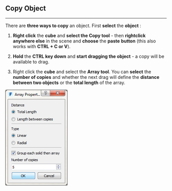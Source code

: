 ## Copy Object
---

There are **three ways to copy** an object. First **select** the **object** :

1. **Right click** the **cube** and **select the Copy tool** - then **rightclick anywhere else** in the scene and **choose** the **paste** **button** (this also works with **CTRL + C or V**).

2. **Hold** the **CTRL key down** and **start dragging the object** - a copy will be available to drag.

3. Right click the **cube** and select the **Array tool**. You can **select** the **number of copies** and whether the next drag will define the **distance between two objects** or the **total length** of the array.

![](./images/c587fa65-069f-4d8c-910e-f19c8cf36aff.png) 






